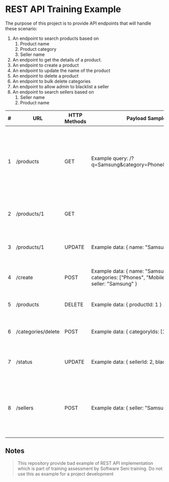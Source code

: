 # REST API Training Example

The purpose of this project is to provide API endpoints that will handle these scenario:

1. An endpoint to search products based on
    1. Product name
    2. Product category
    3. Seller name
2. An endpoint to get the details of a product.
3. An endpoint to create a product
4. An endpoint to update the name of the product
5. An endpoint to delete a product
6. An endpoint to bulk delete categories
7. An endpoint to allow admin to blacklist a seller
8. An endpoint to search sellers based on
    1. Seller name
    2. Product name
    
|#  |URL                        |HTTP Methods|Payload Samples                                                                                            |Description                                                                         |
|---|---------------------------|------------|-----------------------------------------------------------------------------------------------------------|------------------------------------------------------------------------------------|
|1  |/products                  |GET         |Example query: /?q=Samsung&category=Phone&seller=Samsung                                                   |An endpoint to search products based on product name, product category, seller name.|
|2  |/products/1                |GET         |                                                                                                           |An endpoint to get the details of a product.                                        |
|3  |/products/1                |UPDATE      |Example data: {    name: "Samsung S10" }                                                                   |An endpoint to update the name of the product                                       |
|4  |/create           |POST        |Example data: {    name: "Samsung S10",    categories: ["Phones", "Mobile Devices"],    seller: "Samsung" }|An endpoint to create a product                                                     |
|5  |/products                  |DELETE      |Example data: {    productId: 1 }                                                                          |An endpoint to delete a product                                                     |
|6  |/categories/delete         |POST        |Example data: {    categoryIds: [1, 2, 3, 4, 5] }                                                          |An endpoint to bulk delete categories                                               |
|7  |/status    |UPDATE      |Example data: {     sellerId: 2,    blacklisted: true }                                                    |An endpoint to allow admin to blacklist a seller                                    |
|8  |/sellers                   |POST        |Example data: {    seller: "Samsung" }                                                                     |An endpoint to search sellers based on seller name and product name                 |


## Notes
> This repository provide bad example of REST API implementation
> which is part of training assessment by Software Seni training.
> Do not use this as example for a project development
